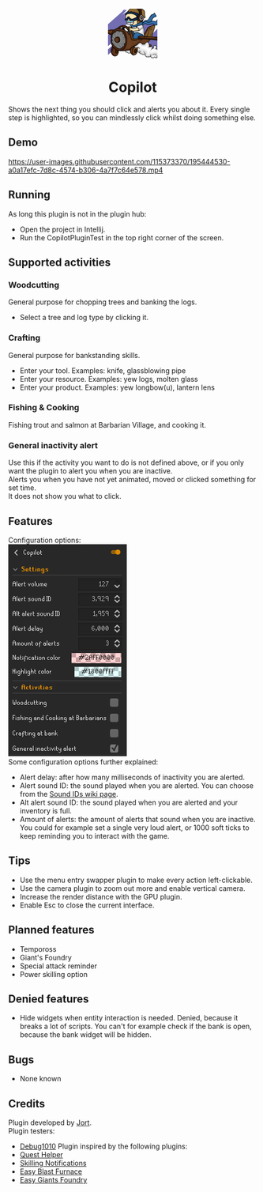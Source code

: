 <p align="center">
<img src="img/logo.png"><br>
<h1 align="center">Copilot</h1>
</p>

Shows the next thing you should click and alerts you about it.
Every single step is highlighted, so you can mindlessly click whilst doing something else.

## Demo
https://user-images.githubusercontent.com/115373370/195444530-a0a17efc-7d8c-4574-b306-4a7f7c64e578.mp4

## Running
As long this plugin is not in the plugin hub:
* Open the project in Intellij.
* Run the CopilotPluginTest in the top right corner of the screen.

## Supported activities
### Woodcutting
General purpose for chopping trees and banking the logs.  
* Select a tree and log type by clicking it.

### Crafting
General purpose for bankstanding skills.  
* Enter your tool. Examples: knife, glassblowing pipe
* Enter your resource. Examples: yew logs, molten glass
* Enter your product. Examples: yew longbow(u), lantern lens

### Fishing & Cooking
Fishing trout and salmon at Barbarian Village, and cooking it.

### General inactivity alert
Use this if the activity you want to do is not defined above, or if you only want the plugin to alert you when you are inactive.  
Alerts you when you have not yet animated, moved or clicked something for set time.  
It does not show you what to click.

## Features
Configuration options:  
![Settings configuration](/img/settings.png "Copilot configuration options.")  
Some configuration options further explained:
* Alert delay: after how many milliseconds of inactivity you are alerted.
* Alert sound ID: the sound played when you are alerted. 
You can choose from the [Sound IDs wiki page](https://oldschool.runescape.wiki/w/List_of_in-game_sound_IDs).
* Alt alert sound ID: the sound played when you are alerted and your inventory is full.
* Amount of alerts: the amount of alerts that sound when you are inactive.
You could for example set a single very loud alert, or 1000 soft ticks to keep reminding you to interact with the game.

## Tips
* Use the menu entry swapper plugin to make every action left-clickable.
* Use the camera plugin to zoom out more and enable vertical camera.
* Increase the render distance with the GPU plugin.
* Enable Esc to close the current interface.

## Planned features
* Tempoross
* Giant's Foundry
* Special attack reminder
* Power skilling option

## Denied features
* Hide widgets when entity interaction is needed. Denied, because it breaks a lot of scripts. You can't for example check if the bank is open, because the bank widget will be hidden.

## Bugs
* None known


## Credits
Plugin developed by [Jort](https://jort.dev).  
Plugin testers:
* [Debug1010](https://linktr.ee/01)
Plugin inspired by the following plugins:
* [Quest Helper](https://github.com/Zoinkwiz/quest-helper)
* [Skilling Notifications](https://github.com/jodelahithit/runelite-plugins/tree/skilling-notifications)
* [Easy Blast Furnace](https://github.com/Toofifty/easy-blastfurnace)
* [Easy Giants Foundry](https://github.com/Toofifty/easy-giantsfoundry)
